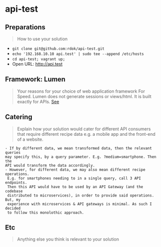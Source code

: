 # api-test

## Preparations
> How to use your solution
- `git clone git@github.com:rdok/api-test.git`
- `echo '192.168.10.10 api.test' | sudo tee --append /etc/hosts`
- `cd api-test; vagrant up;`
- Open URL: http://api.test

## Framework: Lumen
> Your reasons for your choice of web application framework
For Speed. Lumen does not generate sessions or views/html. It is built exactly
for APIs. [See](https://lumen.laravel.com/docs/5.5/releases#5.2.0)

## Catering
> Explain how your solution would cater for different API consumers that
require different recipe data e.g. a mobile app and the front-end of a website.

    - If by different data, we mean transformed data, then the relevant queries
    may specify this, by a query parameter. E.g. ?medium=smartphone. Then the
    API would transform the data accordingly.
    - However, for different data, we may also mean different recipe operations.
     E.g. for smartphones needing to in a single query, call 3 API endpoints.
     Then this API would have to be used by an API Gateway (and the codebase
     distributed to microservices), in order to provide said operations. But, my
     experience with microservices & API gateways is minimal. As such I decided
     to follow this monolothic approach.

## Etc
> Anything else you think is relevant to your solution

